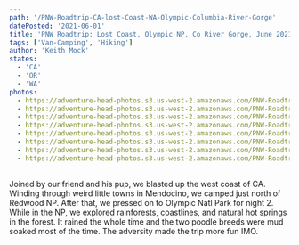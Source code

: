 ```yaml
---
path: '/PNW-Roadtrip-CA-lost-Coast-WA-Olympic-Columbia-River-Gorge'
datePosted: '2021-06-01'
title: 'PNW Roadtrip: Lost Coast, Olympic NP, Co River Gorge, June 2021'
tags: ['Van-Camping', 'Hiking']
author: 'Keith Mock'
states:
  - 'CA'
  - 'OR'
  - 'WA'
photos:
  - https://adventure-head-photos.s3.us-west-2.amazonaws.com/PNW-Roadtrip-CA-lost-Coast-WA-Olympic-Columbia-River-Gorge/IMG_1930.jpeg
  - https://adventure-head-photos.s3.us-west-2.amazonaws.com/PNW-Roadtrip-CA-lost-Coast-WA-Olympic-Columbia-River-Gorge/IMG_1953.jpeg
  - https://adventure-head-photos.s3.us-west-2.amazonaws.com/PNW-Roadtrip-CA-lost-Coast-WA-Olympic-Columbia-River-Gorge/IMG_1989.jpeg
  - https://adventure-head-photos.s3.us-west-2.amazonaws.com/PNW-Roadtrip-CA-lost-Coast-WA-Olympic-Columbia-River-Gorge/IMG_1996.jpeg
  - https://adventure-head-photos.s3.us-west-2.amazonaws.com/PNW-Roadtrip-CA-lost-Coast-WA-Olympic-Columbia-River-Gorge/IMG_2010.jpeg
  - https://adventure-head-photos.s3.us-west-2.amazonaws.com/PNW-Roadtrip-CA-lost-Coast-WA-Olympic-Columbia-River-Gorge/IMG_2014.jpeg
  - https://adventure-head-photos.s3.us-west-2.amazonaws.com/PNW-Roadtrip-CA-lost-Coast-WA-Olympic-Columbia-River-Gorge/IMG_2016.jpeg
  - https://adventure-head-photos.s3.us-west-2.amazonaws.com/PNW-Roadtrip-CA-lost-Coast-WA-Olympic-Columbia-River-Gorge/IMG_2040.jpeg
---
```


Joined by our friend and his pup, we blasted up the west coast of CA. Winding through weird little towns in Mendocino, we camped just north of Redwood NP. After that, we pressed on to Olympic Natl Park for night 2. While in the NP, we explored rainforests, coastlines, and natural hot springs in the forest. It rained the whole time and the two poodle breeds were mud soaked most of the time. The adversity made the trip more fun IMO.
